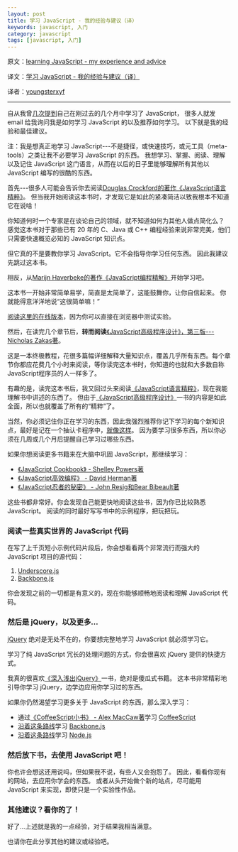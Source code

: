 ```yaml
---
layout: post
title: 学习 JavaScript - 我的经验与建议（译）
keywords: javascript, 入门
category: javascript
tags: [javascript, 入门]
---
```


原文：[learning JavaScript - my experience and advice](http://sivers.org/learn-js)

译文：[学习 JavaScript - 我的经验与建议（译）](https://justjavac.com/javascript/2013/03/25/learning-javascript-my-experience-and-advice.html)

译者：[youngsterxyf](https://github.com/youngsterxyf)

----------------------------------------------------

自从我曾[几](http://sivers.org/os)[次](http://sivers.org/srs)[提到](http://sivers.org/prog)自己在刚过去的几个月中学习了 JavaScript，
很多人就发 email 给我询问我是如何学习 JavaScript 的以及推荐如何学习。
以下就是我的经验和最佳建议。

注：我是想真正地学习 JavaScript---不是捷径，或快速技巧，或元工具（meta-tools）之类让我不必要学习 JavaScript 的东西。
我想学习、掌握、阅读、理解以及记住 JavaScript 这门语言，从而在以后的日子里能够理解所有其他以 JavaScript 编写的很酷的东西。

首先---很多人可能会告诉你去阅读[Douglas Crockford的著作《JavaScript语言精粹》](https://www.amazon.cn/gp/product/B0097CON2S/ref=as_li_ss_tl?ie=UTF8&camp=536&creative=3132&creativeASIN=B0097CON2S&linkCode=as2&tag=jsbook-23)。
但当我开始阅读这本书时，才发现它是如此的紧凑简洁以致我根本不知道它在说啥！

你知道何时一个专家是在谈论自己的领域，就不知道如何为其他人做点简化么？
感觉这本书对于那些已有 20 年的 C、Java 或 C++ 编程经验来说非常完美，他们只需要快速概览必知的 JavaScript 知识点。

但它真的不是要教你学习 JavaScript。它不会指导你学习任何东西。
因此我建议先跳过这本书。

相反，从[Marijn Haverbeke的著作《JavaScript编程精解》](https://www.amazon.cn/gp/product/B009A7D25E/ref=as_li_ss_tl?ie=UTF8&camp=536&creative=3132&creativeASIN=B009A7D25E&linkCode=as2&tag=jsbook-23)开始学习吧。

这本书一开始非常简单易学，简直是太简单了，这能鼓舞你，让你自信起来。
你就能得意洋洋地说“这很简单嘛！”

[阅读这里的在线版本](http://eloquentjavascript.net/contents.html)，因为你可以直接在浏览器中测试实验。

然后，在读完几个章节后，**转而阅读**[《JavaScript高级程序设计》，第三版---Nicholas Zakas著](https://www.amazon.cn/gp/product/B007OQQVMY/ref=as_li_ss_tl?ie=UTF8&camp=536&creative=3132&creativeASIN=B007OQQVMY&linkCode=as2&tag=jsbook-23)。

这是一本终极教程，花很多篇幅详细解释大量知识点，覆盖几乎所有东西。每个章节你都应花费几个小时来阅读，等你读完这本书时，你知道的也就和大多数自称JavaScript程序员的人一样多了。

有趣的是，读完这本书后，我又回过头来阅读[《JavaScript语言精粹》](https://www.amazon.cn/gp/product/B0097CON2S/ref=as_li_ss_tl?ie=UTF8&camp=536&creative=3132&creativeASIN=B0097CON2S&linkCode=as2&tag=jsbook-23)，现在我能理解书中讲述的东西了。
但由于[《JavaScript高级程序设计》](https://www.amazon.cn/gp/product/B007OQQVMY/ref=as_li_ss_tl?ie=UTF8&camp=536&creative=3132&creativeASIN=B007OQQVMY&linkCode=as2&tag=jsbook-23)一书的内容是如此全面，所以也就覆盖了所有的“精粹”了。

当然，你必须记住你正在学习的东西，因此我强烈推荐你记下学习的每个新知识点，最好是记在一个抽认卡程序中，[就像这样](http://sivers.org/srs)。
因为要学习很多东西，所以你必须在几周或几个月后提醒自己学习过哪些东西。

如果你想阅读更多书籍来在大脑中巩固 JavaScript，那继续学习：

- [《JavaScript Cookbook》 - Shelley Powers著](http://shop.oreilly.com/product/9780596806149.do)
- [《JavaScript高效编程》 - David Herman著](http://effectivejs.com/)
- [《JavaScript忍者的秘密》 - John Resig和Bear Bibeault著](http://www.manning.com/resig/)

这些书都非常好。你会发现自己能更快地阅读这些书，因为你已比较熟悉 JavaScript。
阅读的同时最好写写书中的示例程序，把玩把玩。

### 阅读一些真实世界的 JavaScript 代码

在写了上千页短小示例代码片段后，你会想看看两个非常流行而强大的 JavaScript 项目的源代码：

1. [Underscore.js](http://underscorejs.org/docs/underscore.html)
2. [Backbone.js](http://backbonejs.org/docs/backbone.html)

你会发现之前的一切都是有意义的，现在你能够顺畅地阅读和理解 JavaScript 代码。

### 然后是 jQuery，以及更多...

[jQuery](http://jquery.com/) 绝对是无处不在的，你要想完整地学习 JavaScript 就必须学习它。

学习了纯 JavaScript 冗长的处理问题的方式，你会很喜欢 jQuery 提供的快捷方式。

我真的很喜欢[《深入浅出jQuery》](https://www.amazon.cn/gp/product/B0087AZY9C/ref=as_li_ss_tl?ie=UTF8&camp=536&creative=3132&creativeASIN=B0087AZY9C&linkCode=as2&tag=jsbook-23)一书，绝对是傻瓜式书籍。
这本书非常精彩地引导你学习 jQuery，边学边应用你学习过的东西。

如果你仍然渴望学习更多关于 JavaScript 的东西，那么深入学习：

- 通过[《CoffeeScript小书》 - Alex MacCaw著](http://shop.oreilly.com/product/0636920024309.do)学习 [CoffeeScript](http://coffeescript.org/)
- [沿着这条路线](http://javascriptissexy.com/learn-backbone-js-completely/)学习 [Backbone.js](http://backbonejs.org/)
- [沿着这条路线](http://javascriptissexy.com/learn-node-js-completely-and-with-confidence/)学习 [Node.js](http://nodejs.org/)

### 然后放下书，去使用 JavaScript 吧！

你也许会想这还用说吗，但如果我不说，有些人又会抱怨了。
因此，看看你现有的网站，去应用你学会的东西。
或者从头开始做个新的站点，尽可能用 JavaScript 来实现，即使只是一个实验性作品。

### 其他建议？看你的了！

好了...上述就是我的一点经验，对于结果我相当满意。

也请你在此分享其他的建议或经验吧。
